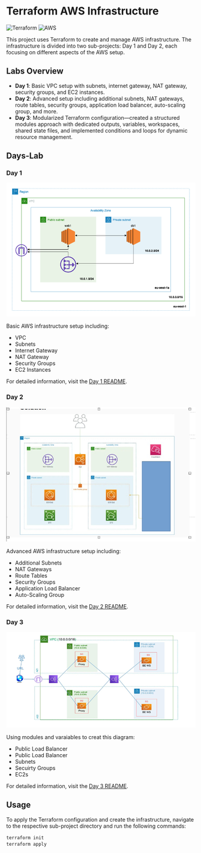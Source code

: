 # Terraform AWS Infrastructure

![Terraform](https://img.icons8.com/color/144/000000/terraform.png)      ![AWS](https://img.icons8.com/color/144/000000/amazon-web-services.png)

This project uses Terraform to create and manage AWS infrastructure. The infrastructure is divided into two sub-projects: Day 1 and Day 2, each focusing on different aspects of the AWS setup.

## Labs Overview

- **Day 1**: Basic VPC setup with subnets, internet gateway, NAT gateway, security groups, and EC2 instances.
- **Day 2**: Advanced setup including additional subnets, NAT gateways, route tables, security groups, application load balancer, auto-scaling group, and more.
- **Day 3**: Modularized Terraform configuration—created a structured modules approach with dedicated outputs, variables, workspaces, shared state files, and implemented conditions and loops for dynamic resource management.

## Days-Lab

### Day 1

![Diagram](./day1-architecture.png)

Basic AWS infrastructure setup including:
- VPC
- Subnets
- Internet Gateway
- NAT Gateway
- Security Groups
- EC2 Instances

For detailed information, visit the [Day 1 README](Day1/README.md).

### Day 2

![Diagram](./day2-architecture.jpg)

Advanced AWS infrastructure setup including:
- Additional Subnets
- NAT Gateways
- Route Tables
- Security Groups
- Application Load Balancer
- Auto-Scaling Group

For detailed information, visit the [Day 2 README](Day2/README.md).

### Day 3

![Diagram](./day3-architecture.png)

Using modules and varaiables to creat this diagram:
- Public Load Balancer
- Public Load Balancer
- Subnets
- Secuirty Groups
- EC2s

For detailed information, visit the [Day 3 README](Day3/terraform-reverse-proxy/README.md).

## Usage

To apply the Terraform configuration and create the infrastructure, navigate to the respective sub-project directory and run the following commands:

```sh
terraform init
terraform apply
